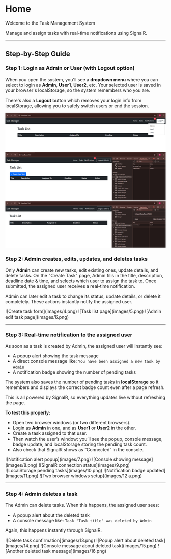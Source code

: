 # Home

Welcome to the Task Management System

Manage and assign tasks with real-time notifications using SignalR.

---

## Step-by-Step Guide

### Step 1: Login as Admin or User (with Logout option)

When you open the system, you'll see a **dropdown menu** where you can select to login as **Admin**, **User1**, **User2**, etc. Your selected user is saved in your browser's localStorage, so the system remembers who you are.

There's also a **Logout** button which removes your login info from localStorage, allowing you to safely switch users or end the session.

  ![image alt](https://raw.githubusercontent.com/Ramaryal33/Task-Management-System/0c20c68cc3c45eb4c4bf0eea8b7d653160cb4df7/1.png)
  ![image alt](https://raw.githubusercontent.com/Ramaryal33/Task-Management-System/14244c345ff257c37ffd21dec21df47b2c85bcaf/2.png)
  ![image alt](https://raw.githubusercontent.com/Ramaryal33/Task-Management-System/49cc61c584a5e996243efd0202a464dc4ec8fd8c/3.png)

### Step 2: Admin creates, edits, updates, and deletes tasks

Only **Admin** can create new tasks, edit existing ones, update details, and delete tasks. On the "Create Task" page, Admin fills in the title, description, deadline date & time, and selects which user to assign the task to. Once submitted, the assigned user receives a real-time notification.

Admin can later edit a task to change its status, update details, or delete it completely. These actions instantly notify the assigned user.

<div style="display:flex;gap:10px;flex-wrap:wrap">
  ![Create task form](images/4.png)
  ![Task list page](images/5.png)
  ![Admin edit task page](images/6.png)
</div>

---

### Step 3: Real-time notification to the assigned user

As soon as a task is created by Admin, the assigned user will instantly see:

- A popup alert showing the task message
- A direct console message like: `You have been assigned a new task by Admin`
- A notification badge showing the number of pending tasks

The system also saves the number of pending tasks in **localStorage** so it remembers and displays the correct badge count even after a page refresh.

This is all powered by SignalR, so everything updates live without refreshing the page.

**To test this properly:**

- Open two browser windows (or two different browsers).
- Login as **Admin** in one, and as **User1** or **User2** in the other.
- Create a task assigned to that user.
- Then watch the user’s window: you’ll see the popup, console message, badge update, and localStorage storing the pending task count.
- Also check that SignalR shows as “Connected” in the console.

<div style="display:flex;gap:10px;flex-wrap:wrap">
  ![Notification alert popup](images/7.png)
  ![Console showing message](images/8.png)
  ![SignalR connection status](images/9.png)
</div>

<div style="display:flex;gap:10px;flex-wrap:wrap">
  ![LocalStorage pending tasks](images/10.png)
  ![Notification badge updated](images/11.png)
  ![Two browser windows setup](images/12 a.png)
</div>

---

### Step 4: Admin deletes a task

The Admin can delete tasks. When this happens, the assigned user sees:

- A popup alert about the deleted task
- A console message like: `Task "Task title" was deleted by Admin`

Again, this happens instantly through SignalR.

<div style="display:flex;gap:10px;flex-wrap:wrap">
  ![Delete task confirmation](images/13.png)
  ![Popup alert about deleted task](images/14.png)
  ![Console message about deleted task](images/15.png)
  ![Another deleted task message](images/16.png)
</div>
